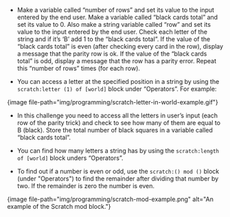 -   Make a variable called “number of rows” and set its value to the input
    entered by the end user.
    Make a variable called “black cards total” and set its value to 0.
    Also make a string variable called “row” and set its value to the input
    entered by the end user.
    Check each letter of the string and if it’s ‘B’ add 1 to the “black
    cards total”.
    If the value of the “black cards total” is even (after checking every
    card in the row), display a message that the parity row is ok.
    If the value of the “black cards total” is odd, display a message that
    the row has a parity error.
    Repeat this “number of rows” times (for each row).

-   You can access a letter at the specified position in a string by using
    the `scratch:letter (1) of [world]` block under “Operators”. For example:

{image file-path="img/programming/scratch-letter-in-world-example.gif"}

-   In this challenge you need to access all the letters in user’s input
    (each row of the parity trick) and check to see how many of them
    are equal to B (black).
    Store the total number of black squares in a variable called “black
    cards total”.

-   You can find how many letters a string has by using the
    `scratch:length of [world]` block unders “Operators”.

-   To find out if a number is even or odd, use the `scratch:() mod ()` block
    (under "Operators") to find the remainder after dividing that number by
    two.
    If the remainder is zero the number is even.

{image file-path="img/programming/scratch-mod-example.png" alt="An example of the Scratch mod block."}
